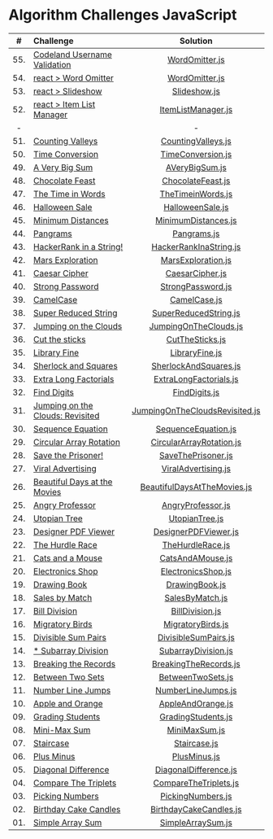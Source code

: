 # Algorithm Challenges JavaScript

| # | Challenge |  	Solution | 
|:-:|:--------|:--------:|
| 55. | [Codeland Username Validation](https://cressoft.coderbyte.com/editor/Codeland%20Username%20Validation:TypeScript) | [WordOmitter.js](./solutions/coderbyte/CodelandUsernameValidation.ts)| 
| 54. | [react > Word Omitter](https://www.hackerrank.com/challenges/react-word-omitter/problem?isFullScreen=true) | [WordOmitter.js](./solutions/react/WordOmitter.js)| 
| 53. | [react > Slideshow](https://www.hackerrank.com/challenges/react-slideshow-1/problem?isFullScreen=true) | [Slideshow.js](./solutions/react/Slideshow.js)| 
| 52. | [react > Item List Manager](https://www.hackerrank.com/challenges/item-list-manager/problem?isFullScreen=true) | [ItemListManager.js](./solutions/react/ItemListManager.js)| 
|-||-|
| 51. | [Counting Valleys](https://www.hackerrank.com/challenges/counting-valleys/problem?isFullScreen=true) | [CountingValleys.js](./solutions/CountingValleys.js) | 
| 50. | [Time Conversion](https://www.hackerrank.com/challenges/time-conversion/problem?isFullScreen=true) | [TimeConversion.js](./solutions/TimeConversion.js) | 
| 49. | [A Very Big Sum](https://www.hackerrank.com/challenges/a-very-big-sum/problem?isFullScreen=true) | [AVeryBigSum.js](./solutions/AVeryBigSum.js) | 
| 48. | [Chocolate Feast](https://www.hackerrank.com/challenges/chocolate-feast/problem?isFullScreen=true) | [ChocolateFeast.js](./solutions/ChocolateFeast.js) | 
| 47. | [The Time in Words](https://www.hackerrank.com/challenges/the-time-in-words/problem?isFullScreen=true) | [TheTimeinWords.js](./solutions/TheTimeinWords.js) | 
| 46. | [Halloween Sale](https://www.hackerrank.com/challenges/halloween-sale/problem?isFullScreen=true) | [HalloweenSale.js](./solutions/HalloweenSale.js) | 
| 45. | [Minimum Distances](https://www.hackerrank.com/challenges/minimum-distances/problem?isFullScreen=true) | [MinimumDistances.js](./solutions/MinimumDistances.js) | 
| 44. | [Pangrams](https://www.hackerrank.com/challenges/pangrams/problem?isFullScreen=true) | [Pangrams.js](./solutions/Pangrams.js) | 
| 43. | [HackerRank in a String!](https://www.hackerrank.com/challenges/hackerrank-in-a-string/problem?isFullScreen=true) | [HackerRankInaString.js](./solutions/HackerRankInaString.js) | 
| 42. | [Mars Exploration](https://www.hackerrank.com/challenges/mars-exploration/problem?isFullScreen=true) | [MarsExploration.js](./solutions/MarsExploration.js) | 
| 41. | [Caesar Cipher](https://www.hackerrank.com/challenges/caesar-cipher-1/problem?isFullScreen=true) | [CaesarCipher.js](./solutions/CaesarCipher.js) | 
| 40. | [Strong Password](https://www.hackerrank.com/challenges/strong-password/problem?isFullScreen=true) | [StrongPassword.js](./solutions/StrongPassword.js) | 
| 39. | [CamelCase](https://www.hackerrank.com/challenges/camelcase/problem?isFullScreen=true) | [CamelCase.js](./solutions/CamelCase.js) | 
| 38. | [Super Reduced String](https://www.hackerrank.com/challenges/reduced-string/problem?isFullScreen=true) | [SuperReducedString.js](./solutions/SuperReducedString.js) | 
| 37. | [Jumping on the Clouds](https://www.hackerrank.com/challenges/jumping-on-the-clouds/problem?isFullScreen=true) | [JumpingOnTheClouds.js](./solutions/JumpingOnTheClouds.js) | 
| 36. | [Cut the sticks](https://www.hackerrank.com/challenges/cut-the-sticks/problem?isFullScreen=true) | [CutTheSticks.js](./solutions/CutTheSticks.js) | 
| 35. | [Library Fine](https://www.hackerrank.com/challenges/library-fine/problem?isFullScreen=true) | [LibraryFine.js](./solutions/LibraryFine.js) | 
| 34. | [Sherlock and Squares](https://www.hackerrank.com/challenges/sherlock-and-squares/problem?isFullScreen=true) | [SherlockAndSquares.js](./solutions/SherlockAndSquares.js) | 
| 33. | [Extra Long Factorials](https://www.hackerrank.com/challenges/extra-long-factorials/problem?isFullScreen=true) | [ExtraLongFactorials.js](./solutions/ExtraLongFactorials.js) | 
| 32. | [Find Digits](https://www.hackerrank.com/challenges/find-digits/problem?isFullScreen=true) | [FindDigits.js](./solutions/FindDigits.js) | 
| 31. | [Jumping on the Clouds: Revisited](https://www.hackerrank.com/challenges/jumping-on-the-clouds-revisited/problem?isFullScreen=true) | [JumpingOnTheCloudsRevisited.js](./solutions/JumpingOnTheCloudsRevisited.js) | 
| 30. | [Sequence Equation](https://www.hackerrank.com/challenges/permutation-equation/problem?isFullScreen=true) | [SequenceEquation.js](./solutions/SequenceEquation.js) | 
| 29. | [Circular Array Rotation](https://www.hackerrank.com/challenges/circular-array-rotation/problem?isFullScreen=true) | [CircularArrayRotation.js](./solutions/CircularArrayRotation.js) | 
| 28. | [Save the Prisoner!](https://www.hackerrank.com/challenges/save-the-prisoner/problem?isFullScreen=true) | [SaveThePrisoner.js](./solutions/SaveThePrisoner.js) | 
| 27. | [Viral Advertising](https://www.hackerrank.com/challenges/beautiful-days-at-the-movies/problem?isFullScreen=true) | [ViralAdvertising.js](./solutions/ViralAdvertising.js) | 
| 26. | [Beautiful Days at the Movies](https://www.hackerrank.com/challenges/beautiful-days-at-the-movies/problem?isFullScreen=true) | [BeautifulDaysAtTheMovies.js](./solutions/BeautifulDaysAtTheMovies.js) | 
| 25. | [Angry Professor](https://www.hackerrank.com/challenges/angry-professor/problem?isFullScreen=true) | [AngryProfessor.js](./solutions/AngryProfessor.js) | 
| 24. | [Utopian Tree](https://www.hackerrank.com/challenges/utopian-tree/problem?isFullScreen=true) | [UtopianTree.js](./solutions/UtopianTree.js) | 
| 23. | [Designer PDF Viewer](https://www.hackerrank.com/challenges/designer-pdf-viewer/problem?isFullScreen=true) | [DesignerPDFViewer.js](./solutions/DesignerPDFViewer.js) | 
| 22. | [The Hurdle Race](https://www.hackerrank.com/challenges/the-hurdle-race/problem?isFullScreen=true) | [TheHurdleRace.js](./solutions/TheHurdleRace.js) | 
| 21. | [Cats and a Mouse](https://www.hackerrank.com/challenges/cats-and-a-mouse/problem?isFullScreen=true) | [CatsAndAMouse.js](./solutions/CatsAndAMouse.js) | 
| 20. | [Electronics Shop](https://www.hackerrank.com/challenges/electronics-shop/problem?isFullScreen=true) | [ElectronicsShop.js](./solutions/ElectronicsShop.js) | 
| 19. | [Drawing Book](https://www.hackerrank.com/challenges/drawing-book/problem?isFullScreen=true) | [DrawingBook.js](./solutions/DrawingBook.js) | 
| 18. | [Sales by Match](https://www.hackerrank.com/challenges/bon-appetit/problem?isFullScreen=true) | [SalesByMatch.js](./solutions/SalesByMatch.js) | 
| 17. | [Bill Division](https://www.hackerrank.com/challenges/bon-appetit/problem?isFullScreen=true) | [BillDivision.js](./solutions/BillDivision.js) | 
| 16. | [Migratory Birds](https://www.hackerrank.com/challenges/migratory-birds/problem?isFullScreen=true) | [MigratoryBirds.js](./solutions/MigratoryBirds.js) | 
| 15. | [Divisible Sum Pairs](https://www.hackerrank.com/challenges/divisible-sum-pairs/problem?isFullScreen=true) | [DivisibleSumPairs.js](./solutions/DivisibleSumPairs.js) | 
| 14. | [* Subarray Division](https://www.hackerrank.com/challenges/the-birthday-bar/problem?isFullScreen=true) | [SubarrayDivision.js](./solutions/SubarrayDivision.js) | 
| 13. | [Breaking the Records](https://www.hackerrank.com/challenges/breaking-best-and-worst-records/problem?isFullScreen=true) | [BreakingTheRecords.js](./solutions/BreakingTheRecords.js) | 
| 12. | [Between Two Sets](https://www.hackerrank.com/challenges/between-two-sets/problem?isFullScreen=true) | [BetweenTwoSets.js](./solutions/BetweenTwoSets.js) | 
| 11. | [Number Line Jumps](https://www.hackerrank.com/challenges/kangaroo/problem?isFullScreen=true) | [NumberLineJumps.js](./solutions/NumberLineJumps.js) | 
| 10. | [Apple and Orange](https://www.hackerrank.com/challenges/apple-and-orange/problem?isFullScreen=true) | [AppleAndOrange.js](./solutions/AppleAndOrange.js) | 
| 09. | [Grading Students](https://www.hackerrank.com/challenges/grading/problem?isFullScreen=true) | [GradingStudents.js](./solutions/GradingStudents.js) | 
| 08. | [Mini-Max Sum](https://www.hackerrank.com/challenges/mini-max-sum/problem?isFullScreen=true&h_r=next-challenge&h_v=zen&h_r=next-challenge&h_v=zen&h_r=next-challenge&h_v=zen) | [MiniMaxSum.js](./solutions/MiniMaxSum.js) | 
| 07. | [Staircase](https://www.hackerrank.com/challenges/staircase/problem?isFullScreen=true&h_r=next-challenge&h_v=zen&h_r=next-challenge&h_v=zen) | [Staircase.js](./solutions/Staircase.js) | 
| 06. | [Plus Minus](https://www.hackerrank.com/challenges/plus-minus/problem?isFullScreen=true&h_r=next-challenge&h_v=zen) | [PlusMinus.js](./solutions/PlusMinus.js) | 
| 05. | [Diagonal Difference](https://www.hackerrank.com/challenges/diagonal-difference/problem?isFullScreen=true) | [DiagonalDifference.js](./solutions/DiagonalDifference.js) | 
| 04. | [Compare The Triplets](https://www.hackerrank.com/challenges/compare-the-triplets/problem?isFullScreen=true) | [CompareTheTriplets.js](./solutions/CompareTheTriplets.js) | 
| 03. | [Picking Numbers](https://www.hackerrank.com/challenges/picking-numbers/problem?isFullScreen=true) | [PickingNumbers.js](./solutions/PickingNumbers.js) | 
| 02. | [Birthday Cake Candles](https://www.hackerrank.com/challenges/birthday-cake-candles/problem?isFullScreen=true) | [BirthdayCakeCandles.js](./solutions/BirthdayCakeCandles.js) | 
| 01. | [Simple Array Sum](https://www.hackerrank.com/challenges/simple-array-sum/problem?isFullScreen=true) | [SimpleArraySum.js](./solutions/SimpleArraySum.js) | 
